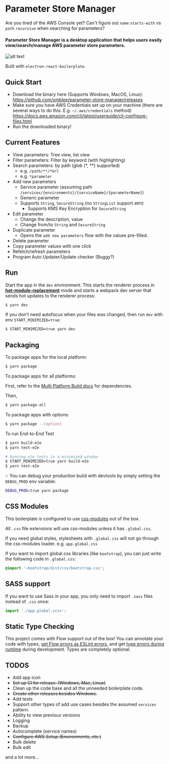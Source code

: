 # Parameter Store Manager

Are you tired of the AWS Console yet? Can't figure out `name` `starts-with` vs `path` `recursive` when searching for parameters?

#### Parameter Store Manager is a desktop application that helps users easily view/search/manage AWS parameter store parameters.

![alt text](https://raw.githubusercontent.com/smblee/parameter-store-manager/master/resources/screenshot.png)

Built with `electron-react-boilerplate`.

## Quick Start
- Download the binary here (Supports Windows, MacOS, Linux): https://github.com/smblee/parameter-store-manager/releases
- Make sure you have AWS Credentials set up on your machine (there are several ways to do this. E.g. `~/.aws/credentials` method) https://docs.aws.amazon.com/cli/latest/userguide/cli-configure-files.html
- Run the downloaded binary!

## Current Features

- View parameters: Tree view, list view
- Filter parameters: Filter by keyword (with highlighting)
- Search parameters: by path (glob (\*, \*\*) supported)
  - e.g. `/path/**/*Url`
  - e.g. `*parameter`
- Add new parameters
  - Service parameter (assuming path `/services/{environments}/{serviceName}/{parameterName}`)
  - Generic parameter
  - Supports `String`, `SecureString` (no `StringList` support atm)
    - Supports KMS Key Encryption for `SecureString`
- Edit parameter
  - Change the description, value
  - Change from/to `String` and `SecureString`
- Duplicate parameter
  - Opens the `add new parameters` flow with the values pre-filled.
- Delete parameter
- Copy parameter values with one click
- Refetch/refresh parameters
- Program Auto Updater/Update checker (Buggy?)

## Run

Start the app in the `dev` environment. This starts the renderer process in [**hot-module-replacement**](https://webpack.js.org/guides/hmr-react/) mode and starts a webpack dev server that sends hot updates to the renderer process:

```bash
$ yarn dev
```

If you don't need autofocus when your files was changed, then run `dev` with env `START_MINIMIZED=true`:

```bash
$ START_MINIMIZED=true yarn dev
```

## Packaging

To package apps for the local platform:

```bash
$ yarn package
```

To package apps for all platforms:

First, refer to the [Multi Platform Build docs](https://www.electron.build/multi-platform-build) for dependencies.

Then,

```bash
$ yarn package-all
```

To package apps with options:

```bash
$ yarn package --[option]
```

To run End-to-End Test

```bash
$ yarn build-e2e
$ yarn test-e2e

# Running e2e tests in a minimized window
$ START_MINIMIZED=true yarn build-e2e
$ yarn test-e2e
```

:bulb: You can debug your production build with devtools by simply setting the `DEBUG_PROD` env variable:

```bash
DEBUG_PROD=true yarn package
```

## CSS Modules

This boilerplate is configured to use [css-modules](https://github.com/css-modules/css-modules) out of the box.

All `.css` file extensions will use css-modules unless it has `.global.css`.

If you need global styles, stylesheets with `.global.css` will not go through the
css-modules loader. e.g. `app.global.css`

If you want to import global css libraries (like `bootstrap`), you can just write the following code in `.global.css`:

```css
@import '~bootstrap/dist/css/bootstrap.css';
```

## SASS support

If you want to use Sass in your app, you only need to import `.sass` files instead of `.css` once:

```js
import './app.global.scss';
```

## Static Type Checking

This project comes with Flow support out of the box! You can annotate your code with types, [get Flow errors as ESLint errors](https://github.com/amilajack/eslint-plugin-flowtype-errors), and get [type errors during runtime](https://github.com/codemix/flow-runtime) during development. Types are completely optional.

## TODOS

- Add app icon
- ~~Set up CI for release. (Windows, Mac, Linux)~~
- Clean up the code base and all the unneeded boilerplate code.
- ~~Create other releases besides Windows.~~
- Add tests
- Support other types of add use cases besides the assumed `services` pattern.
- Ability to view previous versions
- Logging
- Backup
- Autocomplete (service names)
- ~~Configure AWS Setup (Environments, etc.)~~
- Bulk delete
- Bulk edit

and a lot more...
